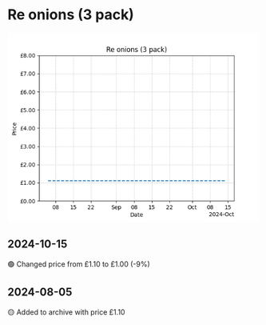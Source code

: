 # Re onions (3 pack)
![](charts/product-65453011.png)
## 2024-10-15
🟢 Changed price from £1.10 to £1.00 (-9%)
## 2024-08-05
🟡 Added to archive with price £1.10